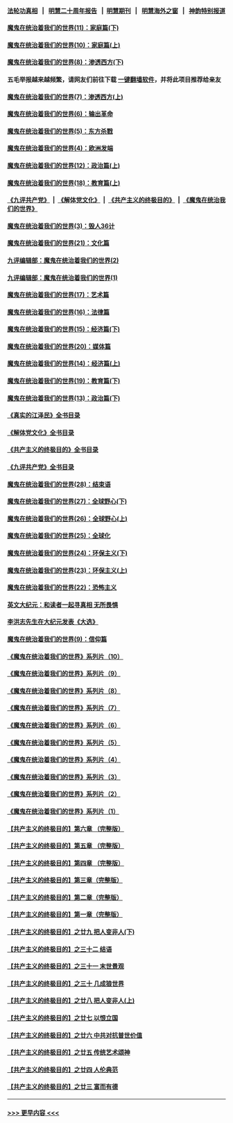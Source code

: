 #### [法轮功真相](https://github.com/gfw-breaker/truth/blob/master/README.md?t=0) &nbsp;&nbsp;|&nbsp;&nbsp; [明慧二十周年报告](https://github.com/gfw-breaker/mh-reports/blob/master/README.md?t=0) &nbsp;&nbsp;|&nbsp;&nbsp;[明慧期刊](https://github.com/gfw-breaker/mh-qikan) &nbsp;&nbsp;|&nbsp;&nbsp; [明慧海外之窗](https://github.com/gfw-breaker/mh-news/blob/master/README.md?t=0) &nbsp;&nbsp;|&nbsp;&nbsp; [神韵特别报道](https://github.com/gfw-breaker/mh-news/blob/master/shenyun.md?t=0)
#### [魔鬼在统治着我们的世界(11)：家庭篇(下)](../pages/nsc422/n10440961.md?t=12041901) 
#### [魔鬼在统治着我们的世界(10)：家庭篇(上)](../pages/nsc422/n10435448.md?t=12041901) 
#### [魔鬼在统治着我们的世界(8)：渗透西方(下)](../pages/nsc422/n10429603.md?t=12041901) 
#### 五毛举报越来越频繁，请网友们前往下载 [一键翻墙软件](https://github.com/gfw-breaker/ssr-accounts)，并将此项目推荐给亲友
#### [魔鬼在统治着我们的世界(7)：渗透西方(上)](../pages/nsc422/n10426013.md?t=12041901) 
#### [魔鬼在统治着我们的世界(6)：输出革命](../pages/nsc422/n10421536.md?t=12041901) 
#### [魔鬼在统治着我们的世界(5)：东方杀戮](../pages/nsc422/n10417707.md?t=12041901) 
#### [魔鬼在统治着我们的世界(4)：欧洲发端](../pages/nsc422/n10414890.md?t=12041901) 
#### [魔鬼在统治着我们的世界(12)：政治篇(上)](../pages/nsc422/n10444576.md?t=12041901) 
#### [魔鬼在统治着我们的世界(18)：教育篇(上)](../pages/nsc422/n10526970.md?t=12041901) 
#### [《九评共产党》](https://github.com/begood0513/9ping.md/blob/master/README.md) &nbsp;|&nbsp; [《解体党文化》](../../../../jtdwh.md/blob/master/README.md)  &nbsp;|&nbsp; [《共产主义的终极目的》](../../../../gczydzjmd.md/blob/master/README.md) &nbsp;|&nbsp; [《魔鬼在统治我们的世界》](../../../../mgztzwmdsj.md/blob/master/README.md) 
#### [魔鬼在统治着我们的世界(3)：毁人36计](../pages/nsc422/n10411583.md?t=12041901) 
#### [魔鬼在统治着我们的世界(21)：文化篇](../pages/nsc422/n10597706.md?t=12041901) 
#### [九评编辑部：魔鬼在统治着我们的世界(2)](../pages/nsc422/n10410036.md?t=12041901) 
#### [九评编辑部：魔鬼在统治着我们的世界(1)](../pages/nsc422/n10406825.md?t=12041901) 
#### [魔鬼在统治着我们的世界(17)：艺术篇](../pages/nsc422/n10499093.md?t=12041901) 
#### [魔鬼在统治着我们的世界(16)：法律篇](../pages/nsc422/n10485969.md?t=12041901) 
#### [魔鬼在统治着我们的世界(15)：经济篇(下)](../pages/nsc422/n10469975.md?t=12041901) 
#### [魔鬼在统治着我们的世界(20)：媒体篇](../pages/nsc422/n10586579.md?t=12041901) 
#### [魔鬼在统治着我们的世界(14)：经济篇(上)](../pages/nsc422/n10457370.md?t=12041901) 
#### [魔鬼在统治着我们的世界(19)：教育篇(下)](../pages/nsc422/n10564808.md?t=12041901) 
#### [魔鬼在统治着我们的世界(13)：政治篇(下)](../pages/nsc422/n10448270.md?t=12041901) 
#### [《真实的江泽民》全书目录](../pages/nsc422/n13721399.md?t=12041901) 
#### [《解体党文化》全书目录](../pages/nsc422/n13721157.md?t=12041901) 
#### [《共产主义的终极目的》全书目录](../pages/nsc422/n13721048.md?t=12041901) 
#### [《九评共产党》全书目录](../pages/nsc422/n13708085.md?t=12041901) 
#### [魔鬼在统治着我们的世界(28)：结束语](../pages/nsc422/n10936246.md?t=12041901) 
#### [魔鬼在统治着我们的世界(27)：全球野心(下)](../pages/nsc422/n10928319.md?t=12041901) 
#### [魔鬼在统治着我们的世界(26)：全球野心(上)](../pages/nsc422/n10900318.md?t=12041901) 
#### [魔鬼在统治着我们的世界(25)：全球化](../pages/nsc422/n10788205.md?t=12041901) 
#### [魔鬼在统治着我们的世界(24)：环保主义(下)](../pages/nsc422/n10695307.md?t=12041901) 
#### [魔鬼在统治着我们的世界(23)：环保主义(上)](../pages/nsc422/n10688613.md?t=12041901) 
#### [魔鬼在统治着我们的世界(22)：恐怖主义](../pages/nsc422/n10614727.md?t=12041901) 
#### [英文大纪元：和读者一起寻真相 无所畏惧](../pages/nsc422/n12542027.md?t=12041901) 
#### [李洪志先生在大纪元发表《大选》](../pages/nsc422/n12534746.md?t=12041901) 
#### [魔鬼在统治着我们的世界(9)：信仰篇](../pages/nsc422/n10432159.md?t=12041901) 
#### [《魔鬼在统治着我们的世界》系列片（10）](../pages/nsc422/n12292670.md?t=12041901) 
#### [《魔鬼在统治着我们的世界》系列片（9）](../pages/nsc422/n12290859.md?t=12041901) 
#### [《魔鬼在统治着我们的世界》系列片（8）](../pages/nsc422/n12287445.md?t=12041901) 
#### [《魔鬼在统治着我们的世界》系列片（7）](../pages/nsc422/n12283425.md?t=12041901) 
#### [《魔鬼在统治着我们的世界》系列片（6）](../pages/nsc422/n12282314.md?t=12041901) 
#### [《魔鬼在统治着我们的世界》系列片（5）](../pages/nsc422/n12281419.md?t=12041901) 
#### [《魔鬼在统治着我们的世界》系列片（4）](../pages/nsc422/n12274024.md?t=12041901) 
#### [《魔鬼在统治着我们的世界》系列片（3）](../pages/nsc422/n12271322.md?t=12041901) 
#### [《魔鬼在统治着我们的世界》系列片（2）](../pages/nsc422/n12269049.md?t=12041901) 
#### [《魔鬼在统治着我们的世界》系列片（1）](../pages/nsc422/n12267575.md?t=12041901) 
#### [【共产主义的终极目的】第六章 （完整版）](../pages/nsc422/n11428913.md?t=12041901) 
#### [【共产主义的终极目的】第五章 （完整版）](../pages/nsc422/n11428912.md?t=12041901) 
#### [【共产主义的终极目的】第四章 （完整版）](../pages/nsc422/n11428907.md?t=12041901) 
#### [【共产主义的终极目的】第三章（完整版）](../pages/nsc422/n11428848.md?t=12041901) 
#### [【共产主义的终极目的】第二章（完整版）](../pages/nsc422/n11428831.md?t=12041901) 
#### [【共产主义的终极目的】第一章（完整版）](../pages/nsc422/n11417651.md?t=12041901) 
#### [【共产主义的终极目的】之廿九 把人变非人(下)](../pages/nsc422/n11344140.md?t=12041901) 
#### [【共产主义的终极目的】之三十二 结语](../pages/nsc422/n11360535.md?t=12041901) 
#### [【共产主义的终极目的】之三十一 末世景观](../pages/nsc422/n11351129.md?t=12041901) 
#### [【共产主义的终极目的】之三十 几成狼世界](../pages/nsc422/n11348280.md?t=12041901) 
#### [【共产主义的终极目的】之廿八 把人变非人(上)](../pages/nsc422/n11340492.md?t=12041901) 
#### [【共产主义的终极目的】之廿七 以恨立国](../pages/nsc422/n11336944.md?t=12041901) 
#### [【共产主义的终极目的】之廿六 中共对抗普世价值](../pages/nsc422/n11324785.md?t=12041901) 
#### [【共产主义的终极目的】之廿五 传统艺术颂神](../pages/nsc422/n11296396.md?t=12041901) 
#### [【共产主义的终极目的】之廿四 人伦典范](../pages/nsc422/n11296397.md?t=12041901) 
#### [【共产主义的终极目的】之廿三 富而有德](../pages/nsc422/n11283598.md?t=12041901) 

----
#### [ >>> 更早内容 <<< ](../indexes/nsc422-earlier.md)
